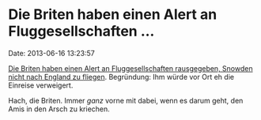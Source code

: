 Die Briten haben einen Alert an Fluggesellschaften \...
=======================================================

Date: 2013-06-16 13:23:57

[Die Briten haben einen Alert an Fluggesellschaften rausgegeben, Snowden
nicht nach England zu
fliegen](http://www.guardian.co.uk/world/2013/jun/14/dont-fly-edward-snowden-uk-airlines-told).
Begründung: Ihm würde vor Ort eh die Einreise verweigert.

Hach, die Briten. Immer *ganz* vorne mit dabei, wenn es darum geht, den
Amis in den Arsch zu kriechen.
